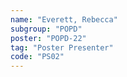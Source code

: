 ```yaml
---
name: "Everett, Rebecca"
subgroup: "POPD"
poster: "POPD-22"
tag: "Poster Presenter"
code: "PS02"
---
```

